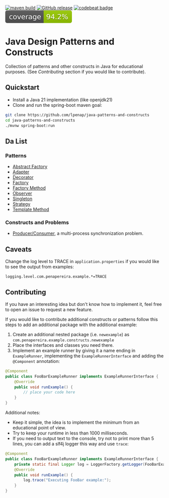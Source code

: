 [![maven build](https://github.com/lpenap/java-patterns-and-constructs/actions/workflows/merged_master.yml/badge.svg)](https://github.com/lpenap/java-patterns-and-constructs/actions/workflows/merged_master.yml)
[![GitHub release](https://img.shields.io/github/release/lpenap/java-patterns-and-constructs)](//github.com/lpenap/java-patterns-and-constructs/releases/latest)
[![codebeat badge](https://codebeat.co/badges/4c328c5d-1722-459f-aaa1-437a0ed6201f)](https://codebeat.co/projects/github-com-lpenap-java-patterns-and-constructs-master)
![Coverage](.github/badges/jacoco.svg)

# Java Design Patterns and Constructs
Collection of patterns and other constructs in Java for educational purposes. (See *Contributing* section if you would like to contribute).

## Quickstart
* Install a Java 21 implementation (like openjdk21)
* Clone and run the spring-boot maven goal:
```bash
git clone https://github.com/lpenap/java-patterns-and-constructs
cd java-patterns-and-constructs
./mvnw spring-boot:run
```
## Da List
### Patterns
* [Abstract Factory](src/main/java/com/penapereira/example/constructs/abstractfactory/)
* [Adapter](src/main/java/com/penapereira/example/constructs/adapter/)
* [Decorator](src/main/java/com/penapereira/example/constructs/decorator/)
* [Factory](src/main/java/com/penapereira/example/constructs/factory/)
* [Factory Method](src/main/java/com/penapereira/example/constructs/factorymethod/)
* [Observer](src/main/java/com/penapereira/example/constructs/observer/)
* [Singleton](src/main/java/com/penapereira/example/constructs/singleton/)
* [Strategy](src/main/java/com/penapereira/example/constructs/strategy/)
* [Template Method](src/main/java/com/penapereira/example/constructs/templatemethod/)
### Constructs and Problems
* [Producer/Consumer](src/main/java/com/penapereira/example/constructs/producerconsumer/), a multi-process synchronization problem.

## Caveats
Change the log level to TRACE in `application.properties` if you would like to see the output from examples:
```properties
logging.level.com.penapereira.example.*=TRACE
```
## Contributing
If you have an interesting idea but don't know how to implement it, feel free to open an issue to request a new feature.

If you would like to contribute additional constructs or patterns follow this steps to add an additional package with the additional example:

1. Create an additional nested package (i.e. `newexample`) as `com.penapereira.example.constructs.newexample`
2. Place the interfaces and classes you need there.
3. Implement an example runner by giving it a name ending in `ExampleRunner`, implementing the `ExampleRunnerInterface` and adding the `@Component` annotation:
```java
@Component
public class FooBarExampleRunner implements ExampleRunnerInterface {
	@Override
	public void runExample() {
		// place your code here
	}
}
```
Additional notes:
* Keep it simple, the idea is to implement the minimum from an educational point of view.
* Try to keep your runtime in less than 1000 milliseconds.
* If you need to output text to the console, try not to print more than 5 lines, you can add a slf4j logger this way and use `trace`:
```java
@Component
public class FooBarExampleRunner implements ExampleRunnerInterface {
	private static final Logger log = LoggerFactory.getLogger(FooBarExampleRunner.class);
	@Override
	public void runExample() {
		log.trace("Executing FooBar example:");
	}
}
```
